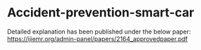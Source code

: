 # Accident-prevention-smart-car

Detailed explanation has been published under the below paper:
https://ijiemr.org/admin-panel/papers/2164_approvedpaper.pdf
